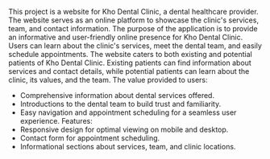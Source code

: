 This project is a website for Kho Dental Clinic, a dental healthcare provider. The website serves as an online platform to showcase the clinic's services, team, and contact information. The purpose of the application is to provide an informative and user-friendly online presence for Kho Dental Clinic. Users can learn about the clinic's services, meet the dental team, and easily schedule appointments. The website caters to both existing and potential patients of Kho Dental Clinic. Existing patients can find information about services and contact details, while potential patients can learn about the clinic, its values, and the team.
The value provided to users:
- Comprehensive information about dental services offered.
- Introductions to the dental team to build trust and familiarity.
- Easy navigation and appointment scheduling for a seamless user experience.
Features:
- Responsive design for optimal viewing on mobile and desktop.
- Contact form for appointment scheduling.
- Informational sections about services, team, and clinic locations.


